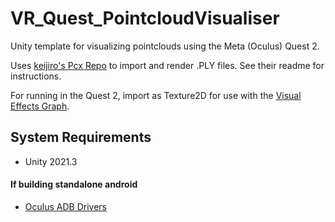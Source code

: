 # VR_Quest_PointcloudVisualiser
Unity template for visualizing pointclouds using the Meta (Oculus) Quest 2.

Uses [keijiro's Pcx Repo](https://github.com/keijiro/Pcx) to import and render .PLY files.
See their readme for instructions.

For running in the Quest 2, import as Texture2D for use with the [Visual Effects Graph](https://unity.com/visual-effect-graph).

System Requirements
-------------------
- Unity 2021.3

#### If building standalone android
- [Oculus ADB Drivers](https://developer.oculus.com/downloads/package/oculus-adb-drivers/?locale=en_GB)
